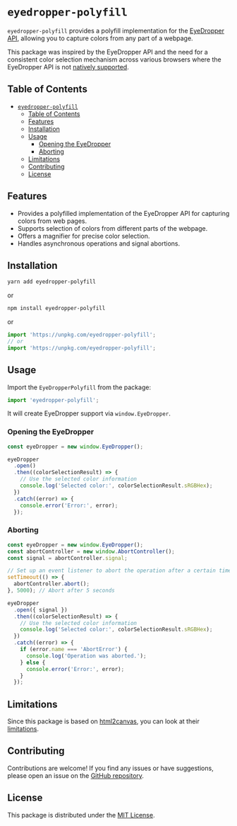 # `eyedropper-polyfill`

`eyedropper-polyfill` provides a polyfill implementation for the [EyeDropper API](https://developer.mozilla.org/en-US/docs/Web/API/EyeDropper), allowing you to capture colors from any part of a webpage.

This package was inspired by the EyeDropper API and the need for a consistent color selection mechanism across various browsers where the EyeDropper API is not [natively supported](https://caniuse.com/mdn-api_eyedropper).

## Table of Contents

- [`eyedropper-polyfill`](#eyedropper-polyfill)
  - [Table of Contents](#table-of-contents)
  - [Features](#features)
  - [Installation](#installation)
  - [Usage](#usage)
    - [Opening the EyeDropper](#opening-the-eyedropper)
    - [Aborting](#aborting)
  - [Limitations](#limitations)
  - [Contributing](#contributing)
  - [License](#license)

## Features

- Provides a polyfilled implementation of the EyeDropper API for capturing colors from web pages.
- Supports selection of colors from different parts of the webpage.
- Offers a magnifier for precise color selection.
- Handles asynchronous operations and signal abortions.

## Installation

```bash
yarn add eyedropper-polyfill
```

or

```bash
npm install eyedropper-polyfill
```

or

```typescript
import 'https://unpkg.com/eyedropper-polyfill';
// or
import 'https://unpkg.com/eyedropper-polyfill';
```

## Usage

Import the `EyeDropperPolyfill` from the package:

```typescript
import 'eyedropper-polyfill';
```

It will create EyeDropper support via `window.EyeDropper`.

### Opening the EyeDropper

```typescript
const eyeDropper = new window.EyeDropper();

eyeDropper
  .open()
  .then((colorSelectionResult) => {
    // Use the selected color information
    console.log('Selected color:', colorSelectionResult.sRGBHex);
  })
  .catch((error) => {
    console.error('Error:', error);
  });
```

### Aborting

```typescript
const eyeDropper = new window.EyeDropper();
const abortController = new window.AbortController();
const signal = abortController.signal;

// Set up an event listener to abort the operation after a certain time
setTimeout(() => {
  abortController.abort();
}, 5000); // Abort after 5 seconds

eyeDropper
  .open({ signal })
  .then((colorSelectionResult) => {
    // Use the selected color information
    console.log('Selected color:', colorSelectionResult.sRGBHex);
  })
  .catch((error) => {
    if (error.name === 'AbortError') {
      console.log('Operation was aborted.');
    } else {
      console.error('Error:', error);
    }
  });
```

## Limitations

Since this package is based on [html2canvas](https://html2canvas.hertzen.com), you can look at their [limitations](https://html2canvas.hertzen.com/documentation.html#limitations).

## Contributing

Contributions are welcome! If you find any issues or have suggestions, please open an issue on the [GitHub repository](https://github.com/iam-medvedev/eyedropper-polyfill).

## License

This package is distributed under the [MIT License](https://opensource.org/licenses/MIT).

